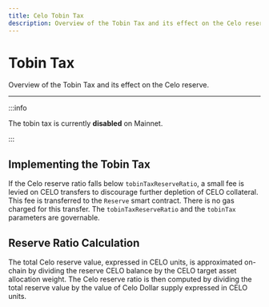 ```yaml
---
title: Celo Tobin Tax
description: Overview of the Tobin Tax and its effect on the Celo reserve.
---
```

# Tobin Tax

Overview of the Tobin Tax and its effect on the Celo reserve.

___

:::info

The tobin tax is currently **disabled** on Mainnet.

:::

## Implementing the Tobin Tax

If the Celo reserve ratio falls below `tobinTaxReserveRatio`, a small fee is levied on CELO transfers to discourage further depletion of CELO collateral. This fee is transferred to the `Reserve` smart contract. There is no gas charged for this transfer. The `tobinTaxReserveRatio` and the `tobinTax` parameters are governable.

## Reserve Ratio Calculation

The total Celo reserve value, expressed in CELO units, is approximated on-chain by dividing the reserve CELO balance by the CELO target asset allocation weight. The Celo reserve ratio is then computed by dividing the total reserve value by the value of Celo Dollar supply expressed in CELO units.
